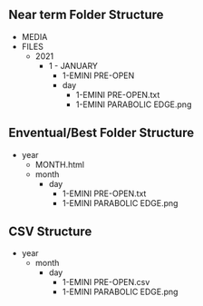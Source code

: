 ## Near term Folder Structure
- MEDIA
- FILES
  - 2021
    - 1 - JANUARY
      - 1-EMINI PRE-OPEN
      - day
        - 1-EMINI PRE-OPEN.txt
        - 1-EMINI PARABOLIC EDGE.png

## Enventual/Best Folder Structure
- year
  - MONTH.html
  - month
    - day
      - 1-EMINI PRE-OPEN.txt
      - 1-EMINI PARABOLIC EDGE.png

## CSV Structure
- year
  - month
    - day
      - 1-EMINI PRE-OPEN.csv
      - 1-EMINI PARABOLIC EDGE.png
